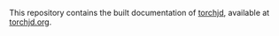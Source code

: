 This repository contains the built documentation of [torchjd](https://github.com/TorchJD/torchjd),
available at [torchjd.org](https://torchjd.org).
